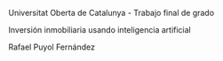 Universitat Oberta de Catalunya - Trabajo final de grado

Inversión inmobiliaria usando inteligencia artificial

Rafael Puyol Fernández
